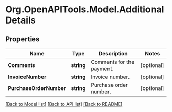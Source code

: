 # Org.OpenAPITools.Model.AdditionalDetails
## Properties

Name | Type | Description | Notes
------------ | ------------- | ------------- | -------------
**Comments** | **string** | Comments for the payment. | [optional] 
**InvoiceNumber** | **string** | Invoice number. | [optional] 
**PurchaseOrderNumber** | **string** | Purchase order number. | [optional] 

[[Back to Model list]](../README.md#documentation-for-models) [[Back to API list]](../README.md#documentation-for-api-endpoints) [[Back to README]](../README.md)

